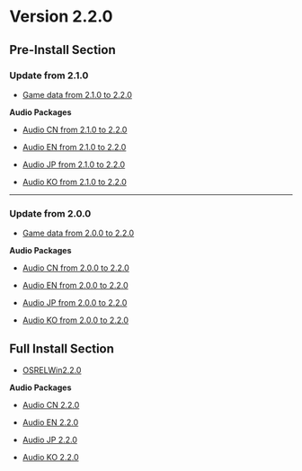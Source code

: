 # Version 2.2.0

## Pre-Install Section

### Update from 2.1.0

- [Game data from 2.1.0 to 2.2.0](https://autopatchhk.yuanshen.com/client_app/update/hk4e_global/10/game_2.1.0_2.2.0_diff_4v9prHYT3QOD628M.zip)

**Audio Packages**

- [Audio CN from 2.1.0 to 2.2.0](https://autopatchhk.yuanshen.com/client_app/update/hk4e_global/10/zh-cn_2.1.0_2.2.0_diff_OQanfLW1ClY5hswv.zip)

- [Audio EN from 2.1.0 to 2.2.0](https://autopatchhk.yuanshen.com/client_app/update/hk4e_global/10/en-us_2.1.0_2.2.0_diff_e8pIgj039NSGh7i4.zip)

- [Audio JP from 2.1.0 to 2.2.0](https://autopatchhk.yuanshen.com/client_app/update/hk4e_global/10/ja-jp_2.1.0_2.2.0_diff_UC6QMjzTyguFKomW.zip)

- [Audio KO from 2.1.0 to 2.2.0](https://autopatchhk.yuanshen.com/client_app/update/hk4e_global/10/ko-kr_2.1.0_2.2.0_diff_rynlNTw32CAubHjk.zip)

----

### Update from 2.0.0

- [Game data from 2.0.0 to 2.2.0](https://autopatchhk.yuanshen.com/client_app/update/hk4e_global/10/game_2.0.0_2.2.0_diff_4fBjlXcqzgVsQ5ZG.zip)

**Audio Packages**

- [Audio CN from 2.0.0 to 2.2.0](https://autopatchhk.yuanshen.com/client_app/update/hk4e_global/10/zh-cn_2.0.0_2.2.0_diff_E7gjdsbeBx3InRhH.zip)

- [Audio EN from 2.0.0 to 2.2.0](https://autopatchhk.yuanshen.com/client_app/update/hk4e_global/10/en-us_2.0.0_2.2.0_diff_7lxrW0qg8M9mRCwj.zip)

- [Audio JP from 2.0.0 to 2.2.0](https://autopatchhk.yuanshen.com/client_app/update/hk4e_global/10/ja-jp_2.0.0_2.2.0_diff_e4x8DkLvUHPuiZEJ.zip)

- [Audio KO from 2.0.0 to 2.2.0](https://autopatchhk.yuanshen.com/client_app/update/hk4e_global/10/ko-kr_2.0.0_2.2.0_diff_hrUCmFj4qz83XSwJ.zip)

## Full Install Section

- [OSRELWin2.2.0](https://autopatchhk.yuanshen.com/client_app/pc_mihoyo/20211013_407d783aa6b98191/GenshinImpact_2.2.0.zip)

**Audio Packages**

- [Audio CN 2.2.0](https://autopatchhk.yuanshen.com/client_app/pc_mihoyo/20211013_407d783aa6b98191/Audio_Chinese_2.2.0.zip)

- [Audio EN 2.2.0](https://autopatchhk.yuanshen.com/client_app/pc_mihoyo/20211013_407d783aa6b98191/Audio_English(US)_2.2.0.zip)

- [Audio JP 2.2.0](https://autopatchhk.yuanshen.com/client_app/pc_mihoyo/20211013_407d783aa6b98191/Audio_Japanese_2.2.0.zip)

- [Audio KO 2.2.0](https://autopatchhk.yuanshen.com/client_app/pc_mihoyo/20211013_407d783aa6b98191/Audio_Korean_2.2.0.zip)

